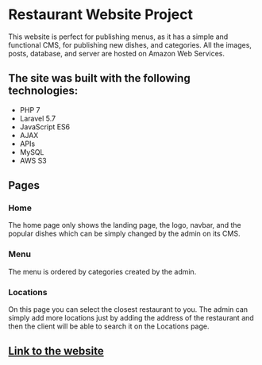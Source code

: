# Restaurant Website Project
This website is perfect for publishing menus, as it has a simple and functional CMS, for publishing new dishes, and categories.
All the images, posts, database, and server are hosted on Amazon Web Services.

## The site was built with the following technologies:
+ PHP 7
+ Laravel 5.7
+ JavaScript ES6
+ AJAX
+ APIs
+ MySQL
+ AWS S3

## Pages

### Home
The home page only shows the landing page, the logo, navbar, and the popular dishes which can be simply changed by the admin on its CMS.

### Menu 
The menu is ordered by categories created by the admin.

### Locations
On this page you can select the closest restaurant to you. The admin can simply add more locations just by adding the address of the restaurant and then the client will be able to search it on the Locations page.

## [Link to the website](https://project1.josebric.com)
